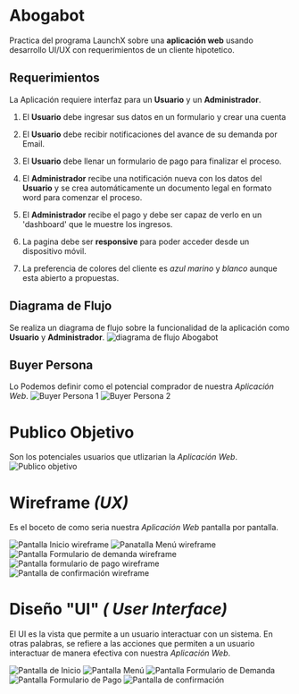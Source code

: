 
# Abogabot
Practica del programa LaunchX sobre una **aplicación web** usando desarrollo UI/UX con requerimientos de un cliente hipotetico.

## Requerimientos

La Aplicación requiere interfaz para un **Usuario** y un **Administrador**.

1.  El **Usuario** debe ingresar sus datos en un formulario y crear una cuenta
2. El **Usuario** debe recibir notificaciones del avance de su demanda por Email.
3. El **Usuario** debe llenar un formulario de pago para finalizar el proceso.

4. El **Administrador** recibe una notificación nueva con los datos del **Usuario** y se crea automáticamente un documento legal en formato word para comenzar el proceso.
5. El **Administrador** recibe el pago y debe ser capaz de verlo en un 'dashboard' que le muestre los ingresos.

6. La pagina debe ser **responsive** para poder acceder desde un dispositivo móvil.
7. La preferencia de colores del cliente es *azul marino* y *blanco* aunque esta abierto a propuestas. 

 ## Diagrama de Flujo
 
 Se realiza un diagrama de flujo sobre la funcionalidad de la aplicación como **Usuario** y **Administrador**.
 ![diagrama de flujo Abogabot](https://user-images.githubusercontent.com/114202415/197088477-2030ac69-9fc2-4a06-acdd-54b1f263120a.jpg)

 
 ## Buyer Persona

 Lo Podemos definir como el potencial comprador de nuestra *Aplicación Web*.
 ![Buyer Persona 1](https://user-images.githubusercontent.com/114202415/197088509-518679e7-1c8c-4831-8f35-c5d41ec5c487.jpg)
![Buyer Persona 2](https://user-images.githubusercontent.com/114202415/197088523-ea2ba815-2391-4ecd-8894-b01b5729bfbb.jpg)


 # Publico Objetivo

 Son los potenciales usuarios que utlizarian la *Aplicación Web*.
 ![Publico objetivo](https://user-images.githubusercontent.com/114202415/197088757-6fbf1712-3341-4f11-a50f-090c9157673c.jpg)


 # Wireframe *(UX)*
 
 Es el boceto de como seria nuestra *Aplicación Web* pantalla por pantalla.

![Pantalla Inicio wireframe](https://user-images.githubusercontent.com/114202415/197088855-45431530-cd86-487a-9b78-606227c8d6be.jpg)
![Panatalla Menú wireframe](https://user-images.githubusercontent.com/114202415/197088858-cf5bbe0b-dcdb-4567-b159-eb2b5a61a62d.jpg)
![Pantalla Formulario de demanda wireframe](https://user-images.githubusercontent.com/114202415/197088860-6f807e24-4f87-4f35-bb2e-23a7c27e5c9e.jpg)
![Pantalla formulario de pago wireframe](https://user-images.githubusercontent.com/114202415/197088863-0e9c13e3-6382-41f2-a66f-6213958611d8.jpg)
![Pantalla de confirmación wireframe](https://user-images.githubusercontent.com/114202415/197088859-ca277450-be33-4c00-be67-a7d6ae08722d.jpg)

 # Diseño "UI" *( User Interface)*

 El UI es la vista que permite a un usuario interactuar con un sistema. En otras palabras, se refiere a las acciones que permiten a un usuario interactuar de manera efectiva con nuestra *Aplicación Web*.

![Pantalla de Inicio](https://user-images.githubusercontent.com/114202415/197425061-d57e1082-495f-4af8-9b7c-feaa602b4490.jpg)
![Pantalla Menú](https://user-images.githubusercontent.com/114202415/197424574-08eef0e5-33ba-493a-8bbf-57b3b58153d0.jpg)
![Pantalla Formulario de Demanda](https://user-images.githubusercontent.com/114202415/197424572-3f1ad8ea-0e4f-4d65-943e-4274379f6018.jpg)
![Pantalla Formulario de Pago](https://user-images.githubusercontent.com/114202415/197424573-a6686bf3-5ddf-4aa1-bed0-656c20acc440.jpg)
![Pantalla de confirmación](https://user-images.githubusercontent.com/114202415/197424576-3ee67935-4064-4d6e-9b72-73e658b2709c.jpg)











